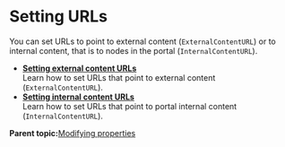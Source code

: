 # Setting URLs

You can set URLs to point to external content \(`ExternalContentURL`\) or to internal content, that is to nodes in the portal \(`InternalContentURL`\).

-   **[Setting external content URLs](../dev/ctrlrapit_set_url_ext.md)**  
Learn how to set URLs that point to external content \(`ExternalContentURL`\).
-   **[Setting internal content URLs](../dev/ctrlrapit_set_url_int.md)**  
Learn how to set URLs that point to portal internal content \(`InternalContentURL`\).

**Parent topic:**[Modifying properties](../dev/ctrlrapit_mdfy_props.md)

